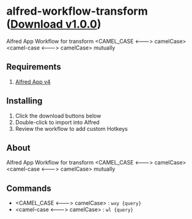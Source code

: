 alfred-workflow-transform ([Download v1.0.0](https://github.com/lilywang711/alfred-workflow-transform))
=====================

Alfred App Workflow for transform <CAMEL_CASE <---> camelCase>  <camel-case <---> camelCase>  mutually

## Requirements
1. [Alfred App v4](http://www.alfredapp.com/#download)

## Installing
1. Click the download buttons below
2. Double-click to import into Alfred
3. Review the workflow to add custom Hotkeys

## About
Alfred App Workflow for transform <CAMEL_CASE <---> camelCase>  <camel-case <---> camelCase>  mutually

## Commands
- <CAMEL_CASE <---> camelCase> : `wxy {query}`
- <camel-case <---> camelCase> : `wl {query}`
